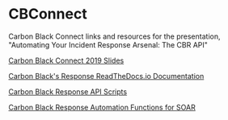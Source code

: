 # CBConnect
Carbon Black Connect links and resources for the presentation, "Automating Your Incident Response Arsenal: The CBR API"



  [Carbon Black Connect 2019 Slides](https://drive.google.com/file/d/1rwtSMtwFKhe5xa9bCP1DOKI1UNk1aFJG/view?usp=sharing)

  [Carbon Black's Response ReadTheDocs.io Documentation](https://cbapi.readthedocs.io/en/latest/response-api.html)

  [Carbon Black Response API Scripts](https://github.com/Jrotenberger/CBIRAutomation)

  [Carbon Black Response Automation Functions for SOAR](https://github.com/jjfallete/resilient/tree/master/functions/carbon_black)


